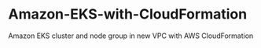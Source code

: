 # Amazon-EKS-with-CloudFormation
Amazon EKS cluster and node group in new VPC with AWS CloudFormation
